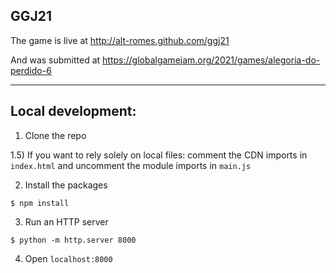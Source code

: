 ## GGJ21

The game is live at http://alt-romes.github.com/ggj21

And was submitted at https://globalgamejam.org/2021/games/alegoria-do-perdido-6 

---
## Local development:

1) Clone the repo

1.5) If you want to rely solely on local files: comment the CDN imports in `index.html` and uncomment the module imports in `main.js`

2) Install the packages
```
$ npm install
```

3) Run an HTTP server
```
$ python -m http.server 8000
```

4) Open `localhost:8000`
